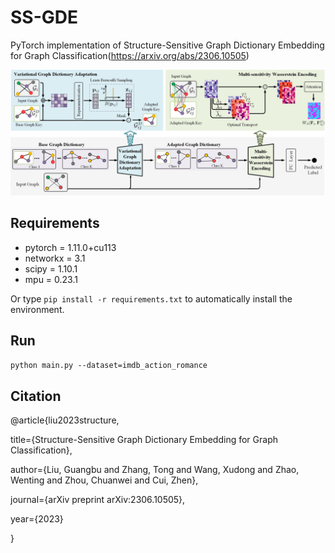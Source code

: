 # SS-GDE

PyTorch implementation of Structure-Sensitive Graph Dictionary Embedding for Graph Classification(https://arxiv.org/abs/2306.10505)

![architecture](/fig/SS-GDE_architecture.jpg)


## Requirements

* pytorch = 1.11.0+cu113
* networkx = 3.1
* scipy = 1.10.1
* mpu = 0.23.1

Or type `pip install -r requirements.txt` to automatically install the environment. 

## Run

`python main.py --dataset=imdb_action_romance` 

## Citation

@article{liu2023structure,

  title={Structure-Sensitive Graph Dictionary Embedding for Graph Classification},
  
  author={Liu, Guangbu and Zhang, Tong and Wang, Xudong and Zhao, Wenting and Zhou, Chuanwei and Cui, Zhen},
  
  journal={arXiv preprint arXiv:2306.10505},
  
  year={2023}
  
}
